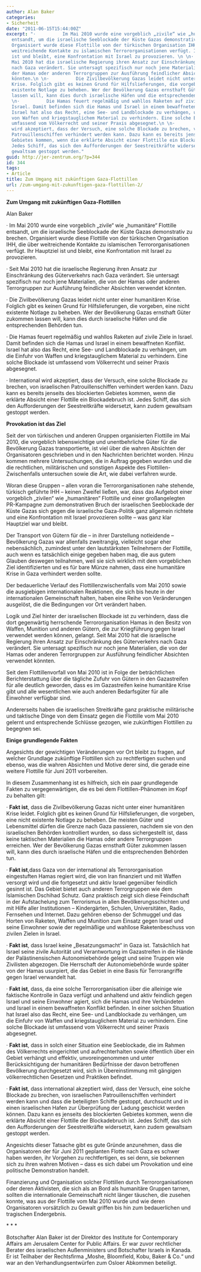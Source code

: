 ```yaml
---
author: Alan Baker
categories:
- Sicherheit
date: "2011-06-15T15:44:00Z"
excerpt: "·          Im Mai 2010 wurde eine vorgeblich „zivile“ wie „humanitäre“ Flottille
  entsandt, um die israelische Seeblockade der Küste Gazas demonstrativ zu brechen.
  Organisiert wurde diese Flottille von der türkischen Organisation IHH, die über
  weitreichende Kontakte zu islamischen Terrororganisationen verfügt. Ihr Hauptziel
  ist und bleibt, eine Konfrontation mit Israel zu provozieren. \n \n·          Seit
  Mai 2010 hat die israelische Regierung ihren Ansatz zur Einschränkung des Güterverkehrs
  nach Gaza verändert. Sie untersagt spezifisch nur noch jene Materialien, die von
  der Hamas oder anderen Terrorgruppen zur Ausführung feindlicher Absichten verwendet
  könnten.\n \n·          Die Zivilbevölkerung Gazas leidet nicht unter einer humanitären
  Krise. Folglich gibt es keinen Grund für Hilfslieferungen, die vorgeben, eine nicht
  existente Notlage zu beheben. Wer der Bevölkerung Gazas ernsthaft Güter zukommen
  lassen will, kann dies durch israelische Häfen und die entsprechenden Behörden tun.\n
  \n·          Die Hamas feuert regelmäßig und wahllos Raketen auf zivile Ziele in
  Israel. Damit befinden sich die Hamas und Israel in einem bewaffneten Konflikt.
  Israel hat also das Recht, eine See- und Landblockade zu verhängen, um die Einfuhr
  von Waffen und kriegstauglichem Material zu verhindern. Eine solche Blockade ist
  umfassend vom Völkerrecht und seiner Praxis abgesegnet.\n \n·          International
  wird akzeptiert, dass der Versuch, eine solche Blockade zu brechen, von israelischen
  Patrouillenschiffen verhindert werden kann. Dazu kann es bereits jenseits des blockierten
  Gebietes kommen, wenn die erklärte Absicht einer Flottille ein Blockadebruch ist.
  Jedes Schiff, das sich den Aufforderungen der Seestreitkräfte widersetzt, kann zudem
  gewaltsam gestoppt werden."
guid: http://jer-zentrum.org/?p=344
id: 344
tags:
- Article
title: Zum Umgang mit zukünftigen Gaza-Flottillen
url: /zum-umgang-mit-zukunftigen-gaza-flottillen-2/
---
```



**Zum Umgang mit zukünftigen Gaza-Flottillen**



Alan Baker

 

 

· Im Mai 2010 wurde eine vorgeblich „zivile“ wie „humanitäre“ Flottille entsandt, um die israelische Seeblockade der Küste Gazas demonstrativ zu brechen. Organisiert wurde diese Flottille von der türkischen Organisation IHH, die über weitreichende Kontakte zu islamischen Terrororganisationen verfügt. Ihr Hauptziel ist und bleibt, eine Konfrontation mit Israel zu provozieren. 

 

· Seit Mai 2010 hat die israelische Regierung ihren Ansatz zur Einschränkung des Güterverkehrs nach Gaza verändert. Sie untersagt spezifisch nur noch jene Materialien, die von der Hamas oder anderen Terrorgruppen zur Ausführung feindlicher Absichten verwendet könnten.

 

· Die Zivilbevölkerung Gazas leidet nicht unter einer humanitären Krise. Folglich gibt es keinen Grund für Hilfslieferungen, die vorgeben, eine nicht existente Notlage zu beheben. Wer der Bevölkerung Gazas ernsthaft Güter zukommen lassen will, kann dies durch israelische Häfen und die entsprechenden Behörden tun.

 

· Die Hamas feuert regelmäßig und wahllos Raketen auf zivile Ziele in Israel. Damit befinden sich die Hamas und Israel in einem bewaffneten Konflikt. Israel hat also das Recht, eine See- und Landblockade zu verhängen, um die Einfuhr von Waffen und kriegstauglichem Material zu verhindern. Eine solche Blockade ist umfassend vom Völkerrecht und seiner Praxis abgesegnet.

 

· International wird akzeptiert, dass der Versuch, eine solche Blockade zu brechen, von israelischen Patrouillenschiffen verhindert werden kann. Dazu kann es bereits jenseits des blockierten Gebietes kommen, wenn die erklärte Absicht einer Flottille ein Blockadebruch ist. Jedes Schiff, das sich den Aufforderungen der Seestreitkräfte widersetzt, kann zudem gewaltsam gestoppt werden.

 

 

**Provokation ist das Ziel**



Seit der von türkischen und anderen Gruppen organisierten Flottille im Mai 2010, die vorgeblich lebenswichtige und unentbehrliche Güter für die Bevölkerung Gazas transportierte, ist viel über die wahren Absichten der Organisatoren geschrieben und in den Nachrichten berichtet worden. Hinzu kommen mehrere Untersuchungen, die in Auftrag gegeben wurden und die die rechtlichen, militärischen und sonstigen Aspekte des Flottillen-Zwischenfalls untersuchen sowie die Art, wie dabei verfahren wurde.

 

Woran diese Gruppen – allen voran die Terrororganisationen nahe stehende, türkisch geführte IHH – keinen Zweifel ließen, war, dass das Aufgebot einer vorgeblich „zivilen“ wie „humanitären“ Flottille und einer großangelegten PR-Kampagne zum demonstrativen Bruch der israelischen Seeblockade der Küste Gazas sich gegen die israelische Gaza-Politik ganz allgemein richtete und eine Konfrontation mit Israel provozieren sollte – was ganz klar Hauptziel war und bleibt. 

 

Der Transport von Gütern für die – in ihrer Darstellung notleidende – Bevölkerung Gazas war allenfalls zweitrangig, vielleicht sogar eher nebensächlich, zumindest unter den lautstärksten Teilnehmern der Flottille, auch wenn es tatsächlich einige gegeben haben mag, die aus gutem Glauben deswegen teilnahmen, weil sie sich wirklich mit dem vorgeblichen Ziel identifizierten und es für bare Münze nahmen, dass eine humanitäre Krise in Gaza verhindert werden sollte.

 

Der bedauerliche Verlauf des Flottillenzwischenfalls vom Mai 2010 sowie die ausgiebigen internationalen Reaktionen, die sich bis heute in der internationalen Gemeinschaft halten, haben eine Reihe von Veränderungen ausgelöst, die die Bedingungen vor Ort verändert haben.

 

Logik und Ziel hinter der israelischen Blockade ist zu verhindern, dass die dort gegenwärtig herrschende Terrororganisation Hamas in den Besitz von Waffen, Munition und anderen Gütern, die zur Kriegführung gegen Israel verwendet werden können, gelangt. Seit Mai 2010 hat die israelische Regierung ihren Ansatz zur Einschränkung des Güterverkehrs nach Gaza verändert. Sie untersagt spezifisch nur noch jene Materialien, die von der Hamas oder anderen Terrorgruppen zur Ausführung feindlicher Absichten verwendet könnten.

 

Seit dem Flottillenvorfall von Mai 2010 ist in Folge der beträchtlichen Berichterstattung über die tägliche Zufuhr von Gütern in den Gazastreifen für alle deutlich geworden, dass es im Gazastreifen keine humanitäre Krise gibt und alle wesentlichen wie auch anderen Bedarfsgüter für alle Einwohner verfügbar sind.

 

Andererseits haben die israelischen Streitkräfte ganz praktische militärische und taktische Dinge von dem Einsatz gegen die Flottille vom Mai 2010 gelernt und entsprechende Schlüsse gezogen, wie zukünftigen Flottillen zu begegnen sei.

 

 

**Einige grundlegende Fakten**



Angesichts der gewichtigen Veränderungen vor Ort bleibt zu fragen, auf welcher Grundlage zukünftige Flottillen sich zu rechtfertigen suchen und ebenso, was die wahren Absichten und Motive derer sind, die gerade eine weitere Flottille für Juni 2011 vorbereiten.

 

In diesem Zusammenhang ist es hilfreich, sich ein paar grundlegende Fakten zu vergegenwärtigen, die es bei dem Flottillen-Phänomen im Kopf zu behalten gilt:

 

 

· **Fakt ist**, dass die Zivilbevölkerung Gazas nicht unter einer humanitären Krise leidet. Folglich gibt es keinen Grund für Hilfslieferungen, die vorgeben, eine nicht existente Notlage zu beheben. Die meisten Güter und Lebensmittel dürfen die Grenze nach Gaza passieren, nachdem sie von den israelischen Behörden kontrolliert wurden, so dass sichergestellt ist, dass keine taktischen Materialien die Hamas oder andere Terrorgruppen erreichen. Wer der Bevölkerung Gazas ernsthaft Güter zukommen lassen will, kann dies durch israelische Häfen und die entsprechenden Behörden tun.

 

· **Fakt ist**,dass Gaza von der international als Terrororganisation eingestuften Hamas regiert wird, die von Iran finanziert und mit Waffen versorgt wird und die fortgesetzt und aktiv Israel gegenüber feindlich gesinnt ist. Das Gebiet bietet auch anderen Terrorgruppen wie dem Islamischen Dschihad Schutz. Ganz praktisch zeigt sich diese Feindschaft in der Aufstachelung zum Terrorismus in allen Bevölkerungsschichten und mit Hilfe aller Institutionen – Kindergärten, Schulen, Universitäten, Radio, Fernsehen und Internet. Dazu gehören ebenso der Schmuggel und das Horten von Raketen, Waffen und Munition zum Einsatz gegen Israel und seine Einwohner sowie der regelmäßige und wahllose Raketenbeschuss von zivilen Zielen in Israel. 

 

· **Fakt ist**, dass Israel keine „Besatzungsmacht“ in Gaza ist. Tatsächlich hat Israel seine zivile Autorität und Verantwortung im Gazastreifen in die Hände der Palästinensischen Autonomiebehörde gelegt und seine Truppen wie Zivilisten abgezogen. Die Herrschaft der Autonomiebehörde wurde später von der Hamas usurpiert, die das Gebiet in eine Basis für Terrorangriffe gegen Israel verwandelt hat. 

 

· **Fakt ist**, dass, da eine solche Terrororganisation über die alleinige wie faktische Kontrolle in Gaza verfügt und anhaltend und aktiv feindlich gegen Israel und seine Einwohner agiert, sich die Hamas und ihre Verbündeten und Israel in einem bewaffneten Konflikt befinden. In einer solchen Situation hat Israel also das Recht, eine See- und Landblockade zu verhängen, um die Einfuhr von Waffen und kriegstauglichem Material zu verhindern. Eine solche Blockade ist umfassend vom Völkerrecht und seiner Praxis abgesegnet.

 

· **Fakt ist**, dass in solch einer Situation eine Seeblockade, die im Rahmen des Völkerrechts eingerichtet und aufrechterhalten sowie öffentlich über ein Gebiet verhängt und effektiv, unvoreingenommen und unter Berücksichtigung der humanitären Bedürfnisse der davon betroffenen Bevölkerung durchgesetzt wird, sich in Übereinstimmung mit gängigen völkerrechtlichen Gesetzen und Praktiken befindet.

 

· **Fakt ist**, dass international akzeptiert wird, dass der Versuch, eine solche Blockade zu brechen, von israelischen Patrouillenschiffen verhindert werden kann und dass die beteiligten Schiffe gestoppt, durchsucht und in einen israelischen Hafen zur Überprüfung der Ladung geschickt werden können. Dazu kann es jenseits des blockierten Gebietes kommen, wenn die erklärte Absicht einer Flottille der Blockadebruch ist. Jedes Schiff, das sich den Aufforderungen der Seestreitkräfte widersetzt, kann zudem gewaltsam gestoppt werden.

 

Angesichts dieser Tatsache gibt es gute Gründe anzunehmen, dass die Organisatoren der für Juni 2011 geplanten Flotte nach Gaza es schwer haben werden, ihr Vorgehen zu rechtfertigen, es sei denn, sie bekennen sich zu ihren wahren Motiven – dass es sich dabei um Provokation und eine politische Demonstration handelt.

 

Finanzierung und Organisation solcher Flottillen durch Terrororganisationen oder deren Aktivisten, die sich als an Bord als humanitäre Gruppen tarnen, sollten die internationale Gemeinschaft nicht länger täuschen, die zusehen konnte, was aus der Flottille vom Mai 2010 wurde und wie deren Organisatoren vorsätzlich zu Gewalt griffen bis hin zum bedauerlichen und tragischen Endergebnis.

 

 

\* \* \*

 

 

Botschafter Alan Baker ist der Direktor des Institute for Contemporary Affairs am Jerusalem Center for Public Affairs. Er war zuvor rechtlicher Berater des israelischen Außenministers und Botschafter Israels in Kanada. Er ist Teilhaber der Rechtsfirma „Moshe, Bloomfield, Kobu, Baker &amp; Co.“ und war an den Verhandlungsentwürfen zum Osloer Abkommen beteiligt.
